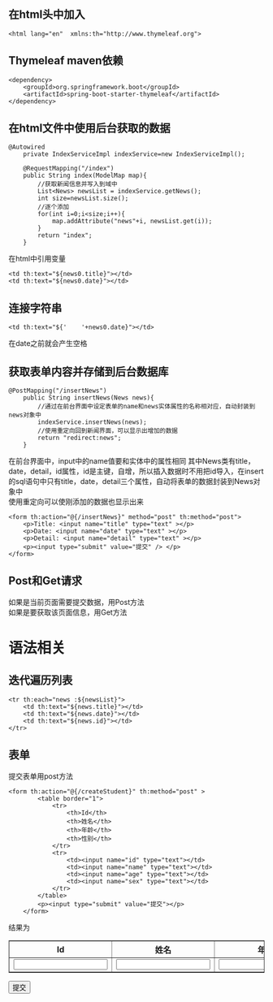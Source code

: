 ## 在html头中加入
```
<html lang="en"  xmlns:th="http://www.thymeleaf.org">
```

## Thymeleaf maven依赖
```
<dependency>
    <groupId>org.springframework.boot</groupId>
    <artifactId>spring-boot-starter-thymeleaf</artifactId>
</dependency>
```



## 在html文件中使用后台获取的数据
```
@Autowired
    private IndexServiceImpl indexService=new IndexServiceImpl();

    @RequestMapping("/index")
    public String index(ModelMap map){
        //获取新闻信息并写入到域中
        List<News> newsList = indexService.getNews();
        int size=newsList.size();
        //逐个添加
        for(int i=0;i<size;i++){
            map.addAttribute("news"+i, newsList.get(i));
        }
        return "index";
    }
```
在html中引用变量
```
<td th:text="${news0.title}"></td>
<td th:text="${news0.date}"></td>
 ```

## 连接字符串
```
<td th:text="${'    '+news0.date}"></td>
```
在date之前就会产生空格

## 获取表单内容并存储到后台数据库
```
@PostMapping("/insertNews")
    public String insertNews(News news){
        //通过在前台界面中设定表单的name和news实体属性的名称相对应，自动封装到news对象中
        indexService.insertNews(news);
        //使用重定向回到新闻界面，可以显示出增加的数据
        return "redirect:news";
    }
```
在前台界面中，input中的name值要和实体中的属性相同
其中News类有title，date，detail，id属性，id是主键，自增，所以插入数据时不用把id导入，在insert的sql语句中只有title，date，detail三个属性，自动将表单的数据封装到News对象中  
使用重定向可以使刚添加的数据也显示出来

```
<form th:action="@{/insertNews}" method="post" th:method="post">
    <p>Title: <input name="title" type="text" ></p>
    <p>Date: <input name="date" type="text" ></p>
    <p>Detail: <input name="detail" type="text" ></p>
    <p><input type="submit" value="提交" /> </p>
</form>
```

## Post和Get请求
如果是当前页面需要提交数据，用Post方法  
如果是要获取该页面信息，用Get方法

# 语法相关
## 迭代遍历列表
```
<tr th:each="news :${newsList}">
    <td th:text="${news.title}"></td>
    <td th:text="${news.date}"></td>
    <td th:text="${news.id}"></td>
</tr>
```

## 表单
提交表单用post方法
```
<form th:action="@{/createStudent}" th:method="post" >
        <table border="1">
            <tr>
                <th>Id</th>
                <th>姓名</th>
                <th>年龄</th>
                <th>性别</th>
            </tr>
            <tr>
                <td><input name="id" type="text"></td>
                <td><input name="name" type="text"></td>
                <td><input name="age" type="text"></td>
                <td><input name="sex" type="text"></td>
            </tr>
        </table>
        <p><input type="submit" value="提交"></p>
    </form>
```
结果为
<form th:action="@{/createStudent}" th:method="post" >
    <table border="1">
        <tr>
            <th>Id</th>
            <th>姓名</th>
            <th>年龄</th>
            <th>性别</th>
        </tr>
        <tr>
            <td><input name="id" type="text"></td>
            <td><input name="name" type="text"></td>
            <td><input name="age" type="text"></td>
            <td><input name="sex" type="text"></td>
        </tr>
    </table>
    <p><input type="submit" value="提交"></p>
</form>

